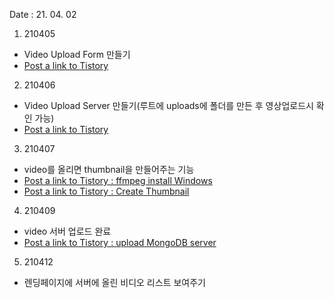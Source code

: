 Date : 21. 04. 02

1. 210405

- Video Upload Form 만들기
- [Post a link to Tistory](https://jnarin-development-story.tistory.com/107)

2. 210406

- Video Upload Server 만들기(루트에 uploads에 폴더를 만든 후 영상업로드시 확인 가능)
- [Post a link to Tistory](https://jnarin-development-story.tistory.com/108)

3. 210407

- video를 올리면 thumbnail을 만들어주는 기능
- [Post a link to Tistory : ffmpeg install Windows](https://jnarin-development-story.tistory.com/109)
- [Post a link to Tistory : Create Thumbnail](https://jnarin-development-story.tistory.com/110)

4. 210409

- video 서버 업로드 완료
- [Post a link to Tistory : upload MongoDB server](https://jnarin-development-story.tistory.com/112)

5. 210412

- 렌딩페이지에 서버에 올린 비디오 리스트 보여주기
